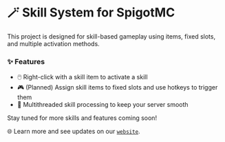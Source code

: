 # 🪄 Skill System for SpigotMC

This project is designed for skill-based gameplay using items, fixed slots, and multiple activation methods.

### ✨ Features

- 🖱️ Right-click with a skill item to activate a skill  
- 🎮 (Planned) Assign skill items to fixed slots and use hotkeys to trigger them  
- 🧵 Multithreaded skill processing to keep your server smooth

Stay tuned for more skills and features coming soon!

🌐 Learn more and see updates on our [`website`](https://mcengine.github.io/skill-website/).
